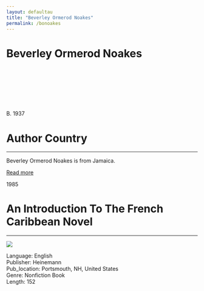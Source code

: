 ```yaml
---
layout: defaultau
title: "Beverley Ormerod Noakes"
permalink: /bonoakes
---
```

<!-- partial:index.partial.html -->
<div class="content">
    <h1>Beverley Ormerod Noakes</h1>
    <div class="quote">
        <div><img src="" class="logo"></div>
    </div>
    <div class="timeline">
        <div style="padding-bottom:100px;"></div>
        <div class="block">
            <div class="date right"><p class="right">B. 1937</p></div>
            <div class="dot"></div>
            <div class="left first">
                <h1>Author Country</h1><hr>
            <p>Beverley Ormerod Noakes is from Jamaica.</p>
                <a href="">Read more</a>
            </div>
        </div>
        <div class="block">
            <div class="date left"><p class="left">1985</p></div>
            <div class="dot"></div>
            <div class="right">
                <h1>An Introduction To The French Caribbean Novel</h1><hr>
                <p><img src="https://m.media-amazon.com/images/I/415enjKgHtL._SX372_BO1,204,203,200_.jpg"></p>
                <p>
                Language: English<br/>
                Publisher: Heinemann<br/>
                Pub_location: Portsmouth, NH, United States<br/>
                Genre: Nonfiction Book<br/>
                Length: 152<br/>                   </p>
            </div>
        </div>
 
